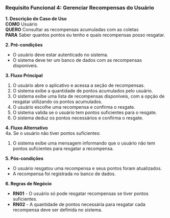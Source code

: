 ### Requisito Funcional 4: Gerenciar Recompensas do Usuário  

**1. Descrição do Caso de Uso**  
**COMO** Usuário  
**QUERO** Consultar as recompensas acumuladas com as coletas  
**PARA** Saber quantos pontos eu tenho e quais recompensas posso resgatar.

**2. Pré-condições**  
- O usuário deve estar autenticado no sistema.  
- O sistema deve ter um banco de dados com as recompensas disponíveis.

**3. Fluxo Principal**  
1. O usuário abre o aplicativo e acessa a seção de recompensas.  
2. O sistema exibe a quantidade de pontos acumulados pelo usuário.  
3. O sistema exibe uma lista de recompensas disponíveis, com a opção de resgatar utilizando os pontos acumulados.  
4. O usuário escolhe uma recompensa e confirma o resgate.  
5. O sistema valida se o usuário tem pontos suficientes para o resgate.
6. O sistema deduz os pontos necessários e confirma o resgate.

**4. Fluxo Alternativo**  
4a. Se o usuário não tiver pontos suficientes:
   1. O sistema exibe uma mensagem informando que o usuário não tem pontos suficientes para resgatar a recompensa.

**5. Pós-condições**  
- O usuário resgatou uma recompensa e seus pontos foram atualizados.  
- A recompensa foi registrada no banco de dados.

**6. Regras de Negócio**  
- **RN01** - O usuário só pode resgatar recompensas se tiver pontos suficientes.  
- **RN02** - A quantidade de pontos necessária para resgatar cada recompensa deve ser definida no sistema.
